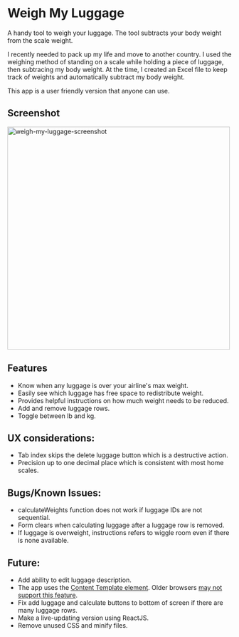# Weigh My Luggage
A handy tool to weigh your luggage. The tool subtracts your body weight from the scale weight.

I recently needed to pack up my life and move to another country.  I used the weighing method of standing on a scale while holding a piece of luggage, then subtracing my body weight. At the time, I created an Excel file to keep track of weights and automatically subtract my body weight.

This app is a user friendly version that anyone can use.

## Screenshot
<img width="500" alt="weigh-my-luggage-screenshot" src="https://user-images.githubusercontent.com/1920793/221288867-84db99ad-2c73-44a8-90c8-577827541e50.png">

## Features
- Know when any luggage is over your airline's max weight.
- Easily see which luggage has free space to redistribute weight.
- Provides helpful instructions on how much weight needs to be reduced.
- Add and remove luggage rows.
- Toggle between lb and kg.

## UX considerations:
- Tab index skips the delete luggage button which is a destructive action.
-	Precision up to one decimal place which is consistent with most home scales.

## Bugs/Known Issues:
- calculateWeights function does not work if luggage IDs are not sequential.
- Form clears when calculating luggage after a luggage row is removed.
- If luggage is overweight, instructions refers to wiggle room even if there is none available.

## Future:
- Add ability to edit luggage description.
- The app uses the [Content Template element](https://developer.mozilla.org/en-US/docs/Web/HTML/Element/template). Older browsers [may not support this feature](https://caniuse.com/template). 
- Fix add luggage and calculate buttons to bottom of screen if there are many luggage rows.
- Make a live-updating version using ReactJS.
- Remove unused CSS and minify files.
